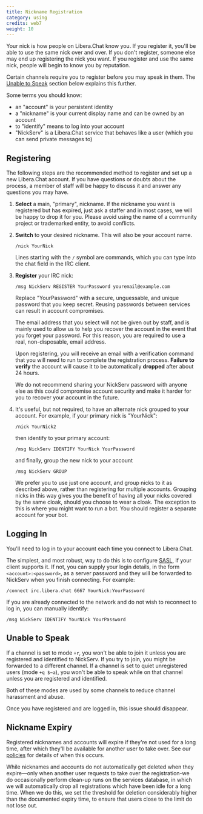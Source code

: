 ```yaml
---
title: Nickname Registration
category: using
credits: web7
weight: 10
---
```


Your nick is how people on Libera.Chat know you. If you register it,
you'll be able to use the same nick over and over. If you don't register,
someone else may end up registering the nick you want. If you register and
use the same nick, people will begin to know you by reputation.

Certain channels require you to register before you may speak in them.
The [Unable to Speak](#unable-to-speak) section below explains this further.

Some terms you should know:

- an "account" is your persistent identity
- a "nickname" is your current display name and can be owned by an account
- to "identify" means to log into your account
- "NickServ" is a Libera.Chat service that behaves like a user
  (which you can send private messages to)

## Registering

The following steps are the recommended method to register and set up a new
Libera.Chat account. If you have questions or doubts about the process,
a member of staff will be happy to discuss it and answer any questions you
may have.

1. **Select** a main, "primary", nickname. If the nickname you want is
   registered but has expired, just ask a staffer and in most cases, we
   will be happy to drop it for you. Please avoid using the name of a
   community project or trademarked entity, to avoid conflicts.

2. **Switch** to your desired nickname. This will also be your account name.

   ```irc
   /nick YourNick
   ```

   Lines starting with the `/` symbol are commands, which you can type into
   the chat field in the IRC client.

3. **Register** your IRC nick:

   ```irc
   /msg NickServ REGISTER YourPassword youremail@example.com
   ```

   Replace "YourPassword" with a secure, unguessable, and unique password
   that you keep secret. Reusing passwords between services can result in
   account compromises.

    The email address that you select will not be given out by staff, and is
    mainly used to allow us to help you recover the account in the event that
    you forget your password. For this reason, you are required to use a
    real, non-disposable, email address.

    Upon registering, you will receive an email with a verification command
    that you will need to run to complete the registration process.
    **Failure to verify** the account will cause it to be automatically
    **dropped** after about 24 hours.

    We do not recommend sharing your NickServ password with anyone else as
    this could compromise account security and make it harder for you to
    recover your account in the future.

4. It's useful, but not required, to have an alternate nick grouped to your
   account. For example, if your primary nick is "YourNick":

   ```irc
   /nick YourNick2
   ```

   then identify to your primary account:

   ```irc
   /msg NickServ IDENTIFY YourNick YourPassword
   ```

   and finally, group the new nick to your account

   ```irc
   /msg NickServ GROUP
   ```

   We prefer you to use just one account, and group nicks to it as described
   above, rather than registering for multiple accounts. Grouping nicks in
   this way gives you the benefit of having all your nicks covered by the
   same cloak, should you choose to wear a cloak. The exception to this is
   where you might want to run a bot. You should register a separate account
   for your bot.

## Logging In

You'll need to log in to your account each time you connect to Libera.Chat.

The simplest, and most robust, way to do this is to configure
[SASL](/guides/sasl), if your client supports it. If not, you can supply
your login details, in the form `<account>:<password>`, as a server password
and they will be forwarded to NickServ when you finish connecting.
For example:

```irc
/connect irc.libera.chat 6667 YourNick:YourPassword
```

If you are already connected to the network and do not wish to reconnect to
log in, you can manually identify:

```irc
/msg NickServ IDENTIFY YourNick YourPassword
```

## Unable to Speak

If a channel is set to mode `+r`, you won't be able to join it unless you
are registered and identified to NickServ. If you try to join, you might be
forwarded to a different channel. If a channel is set to quiet unregistered
users (mode `+q $~a`), you won't be able to speak while on that channel
unless you are registered and identified.

Both of these modes are used by some channels to reduce channel harassment
and abuse.

Once you have registered and are logged in, this issue should disappear.

## Nickname Expiry

Registered nicknames and accounts will expire if they're not used for a long
time, after which they'll be available for another user to take over. See our
[policies](/policies) for details of when this occurs.

While nicknames and accounts do not automatically get deleted when they
expire—only when another user requests to take over the registration-we do
occasionally perform clean-up runs on the services database, in which we will
automatically drop all registrations which have been idle for a long time.
When we do this, we set the threshold for deletion considerably higher than
the documented expiry time, to ensure that users close to the limit do not
lose out.
